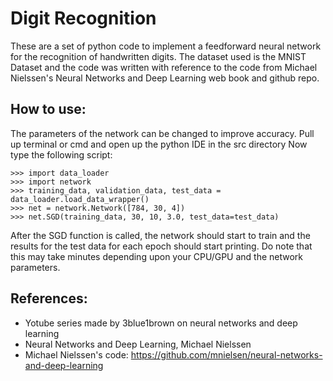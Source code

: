 # Digit Recognition

These are a set of python code to implement a feedforward neural network for the recognition
of handwritten digits. 
The dataset used is the MNIST Dataset and the code was written with reference to the code 
from Michael Nielssen's Neural Networks and Deep Learning web book and github repo.


## How to use:

The parameters of the network can be changed to improve accuracy.
Pull up terminal or cmd and open up the python IDE in the src directory
Now type the following script:

```
>>> import data_loader
>>> import network
>>> training_data, validation_data, test_data = data_loader.load_data_wrapper()
>>> net = network.Network([784, 30, 4])
>>> net.SGD(training_data, 30, 10, 3.0, test_data=test_data)
```
After the SGD function is called, the network should start to train and the results for the test data
for each epoch should start printing. 
Do note that this may take minutes depending upon your CPU/GPU and the network parameters.


## References:

* Yotube series made by 3blue1brown on neural networks and deep learning
* Neural Networks and Deep Learning, Michael Nielssen
* Michael Nielssen's code: https://github.com/mnielsen/neural-networks-and-deep-learning
